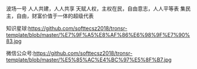 波场一号
人人共建，人人共享
天赋人权，主权在民，自由意志，人人平等表
集民主，自由，财富价值于一体的超级代表

知识星球:https://github.com/softtecsz2018/tronsr-template/blob/master/%E7%9F%A5%E8%AF%86%E6%98%9F%E7%90%83.jpg


微信公众号:https://github.com/softtecsz2018/tronsr-template/blob/master/%E5%85%AC%E4%BC%97%E5%8F%B7.jpg
